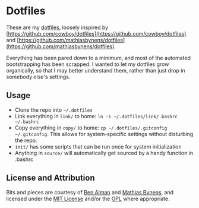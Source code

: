 # Dotfiles
These are my [dotfiles](http://dotfiles.github.io/), loosely inspired by [https://github.com/cowboy/dotfiles](https://github.com/cowboy/dotfiles) and [https://github.com/mathiasbynens/dotfiles](https://github.com/mathiasbynens/dotfiles).

Everything has been pared down to a minimum, and most of the automated bootstrapping has been scrapped. I wanted to let my dotfiles grow organically, so that I may better understand them, rather than just drop in somebody else's settings.

## Usage
* Clone the repo into `~/.dotfiles`
* Link everything in `link/` to home: `ln -s ~/.dotfiles/link/.bashrc ~/.bashrc`
* Copy everything in `copy/` to home: `cp ~/.dotfiles/.gitconfig ~/.gitconfig`. This allows for system-specific settings without disturbing the repo.
* `init/` has some scripts that can be run once for system initialization
* Anything in `source/` will automatically get sourced by a handy function in .bashrc

## License and Attribution
Bits and pieces are courtesy of [Ben Alman](https://github.com/cowboy) and [Mathias Bynens](https://github.com/mathiasbynens), and licensed under the [MIT License](http://opensource.org/licenses/MIT) and/or the [GPL](http://www.gnu.org/licenses/gpl.html) where appropriate.
